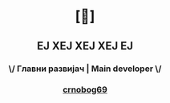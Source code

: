# <p align="center">[🔻]</p>

## <p align="center">ЕЈ ХЕЈ ХЕЈ ХЕЈ ЕЈ</p>

### <p align="center"> \\/ Главни развијач | Main developer \\/</p>

### <p align="center"> <a href="https://github.com/crnobog69">crnobog69</a> </p>
